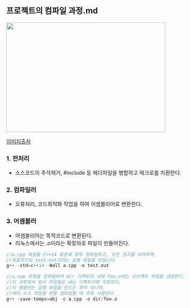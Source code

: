 ## 프로젝트의 컴파일 과정.md
<img width="422" height="291" src="https://github.com/user-attachments/assets/123e09a1-4ae7-4366-a228-63d4b5de6600" /><br>

[이미지출처](https://blackinkgj.github.io/1_Comp_Phase/)<br>

### 1. 전처리
- 소스코드의 주석제거, #include 등 헤더파일을 병합하고 매크로를 치환한다.
### 2. 컴파일러
- 오류처리, 코드최적화 작업을 하여 어셈블리어로 변환한다.
### 3. 어셈블러
- 어셈블리어는 목적코드로 변환된다.
- 리눅스에서는 .o이라는 확장자로 파일이 만들어진다.

```c
//a.cpp 파일을 C++14 표준에 맞춰 컴파일하고, 모든 경고를 보여주며,
//최종적으로 test.out이라는 실행 파일을 만듭니다.
g++ -std=c++14 -Wall a.cpp -o test.out

//a.cpp 파일을 컴파일하여 dir 디렉토리 내에 foo.o라는 오브젝트 파일을 생성한다.
//이 과정에서 임시 파일들은 obj 디렉토리에 저장된다.
//이 명령어는 실행 파일을 만드는 것이 아니라,
//여러 소스 파일을 분할 컴파일할 때 주로 사용된다.
g++ -save-temps=obj -c a.cpp -o dir/foo.o
```
<br>
